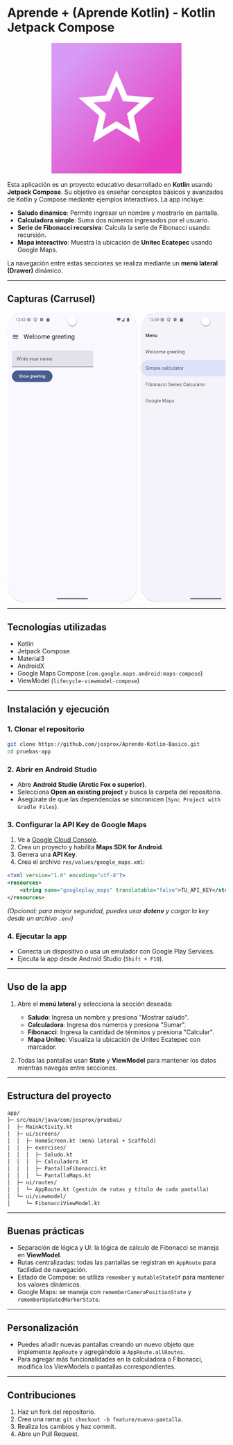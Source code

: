 # Aprende + (Aprende Kotlin) - Kotlin Jetpack Compose
<center>
  <img src="./app/src/main/play_store_512.png" width="300"/>
</center>

Esta aplicación es un proyecto educativo desarrollado en **Kotlin** usando **Jetpack Compose**. Su objetivo es enseñar conceptos básicos y avanzados de Kotlin y Compose mediante ejemplos interactivos. La app incluye:

* **Saludo dinámico**: Permite ingresar un nombre y mostrarlo en pantalla.
* **Calculadora simple**: Suma dos números ingresados por el usuario.
* **Serie de Fibonacci recursiva**: Calcula la serie de Fibonacci usando recursión.
* **Mapa interactivo**: Muestra la ubicación de **Unitec Ecatepec** usando Google Maps.

La navegación entre estas secciones se realiza mediante un **menú lateral (Drawer)** dinámico.

---

## Capturas (Carrusel)


<div style="display: flex; overflow-x: auto; gap: 8px;">
  <img src="./screenshot/1.png" alt="Saludo" width="300"/>
  <img src="./screenshot/2.png" alt="Menú dinámico" width="300"/>
  <img src="./screenshot/3.png" alt="Calculadora" width="300"/>
  <img src="./screenshot/4.png" alt="Calculadora de Fibonacci" width="300"/>
  <img src="./screenshot/5.png" alt="Mapa" width="300"/>
</div>

---

## Tecnologías utilizadas

* Kotlin
* Jetpack Compose
* Material3
* AndroidX
* Google Maps Compose (`com.google.maps.android:maps-compose`)
* ViewModel (`lifecycle-viewmodel-compose`)

---

## Instalación y ejecución

### 1. Clonar el repositorio

```bash
git clone https://github.com/josprox/Aprende-Kotlin-Basico.git
cd pruebas-app
```

### 2. Abrir en Android Studio

* Abre **Android Studio (Arctic Fox o superior)**.
* Selecciona **Open an existing project** y busca la carpeta del repositorio.
* Asegúrate de que las dependencias se sincronicen (`Sync Project with Gradle Files`).

### 3. Configurar la API Key de Google Maps

1. Ve a [Google Cloud Console](https://console.cloud.google.com/).
2. Crea un proyecto y habilita **Maps SDK for Android**.
3. Genera una **API Key**.
4. Crea el archivo `res/values/google_maps.xml`:

```xml
<?xml version="1.0" encoding="utf-8"?>
<resources>
    <string name="googleplay_maps" translatable="false">TU_API_KEY</string>
</resources>
```

*(Opcional: para mayor seguridad, puedes usar **dotenv** y cargar la key desde un archivo `.env`)*

### 4. Ejecutar la app

* Conecta un dispositivo o usa un emulador con Google Play Services.
* Ejecuta la app desde Android Studio (`Shift + F10`).

---

## Uso de la app

1. Abre el **menú lateral** y selecciona la sección deseada:

   * **Saludo**: Ingresa un nombre y presiona "Mostrar saludo".
   * **Calculadora**: Ingresa dos números y presiona "Sumar".
   * **Fibonacci**: Ingresa la cantidad de términos y presiona "Calcular".
   * **Mapa Unitec**: Visualiza la ubicación de Unitec Ecatepec con marcador.

2. Todas las pantallas usan **State** y **ViewModel** para mantener los datos mientras navegas entre secciones.

---

## Estructura del proyecto

```
app/
├─ src/main/java/com/josprox/pruebas/
│  ├─ MainActivity.kt
│  ├─ ui/screens/
│  │  ├─ HomeScreen.kt (menú lateral + Scaffold)
│  │  ├─ exercises/
│  │  │  ├─ Saludo.kt
│  │  │  ├─ Calculadora.kt
│  │  │  ├─ PantallaFibonacci.kt
│  │  │  └─ PantallaMaps.kt
│  ├─ ui/routes/
│  │  └─ AppRoute.kt (gestión de rutas y título de cada pantalla)
│  └─ ui/viewmodel/
│     └─ FibonacciViewModel.kt
```

---

## Buenas prácticas

* Separación de lógica y UI: la lógica de cálculo de Fibonacci se maneja en **ViewModel**.
* Rutas centralizadas: todas las pantallas se registran en `AppRoute` para facilidad de navegación.
* Estado de Compose: se utiliza `remember` y `mutableStateOf` para mantener los valores dinámicos.
* Google Maps: se maneja con `rememberCameraPositionState` y `rememberUpdatedMarkerState`.

---

## Personalización

* Puedes añadir nuevas pantallas creando un nuevo objeto que implemente `AppRoute` y agregándolo a `AppRoute.allRoutes`.
* Para agregar más funcionalidades en la calculadora o Fibonacci, modifica los ViewModels o pantallas correspondientes.

---

## Contribuciones

1. Haz un fork del repositorio.
2. Crea una rama: `git checkout -b feature/nueva-pantalla`.
3. Realiza los cambios y haz commit.
4. Abre un Pull Request.

